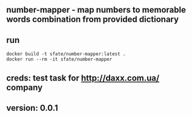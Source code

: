 ## number-mapper - map numbers to memorable words combination from provided dictionary

## run

```shell
docker build -t sfate/number-mapper:latest .
docker run --rm -it sfate/number-mapper
```

## creds: test task for http://daxx.com.ua/ company

## version: 0.0.1
